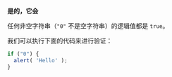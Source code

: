 **是的，它会**

任何非空字符串（`"0"` 不是空字符串）的逻辑值都是 `true`。

我们可以执行下面的代码来进行验证：

```js
if ("0") {
  alert( 'Hello' );
}
```
